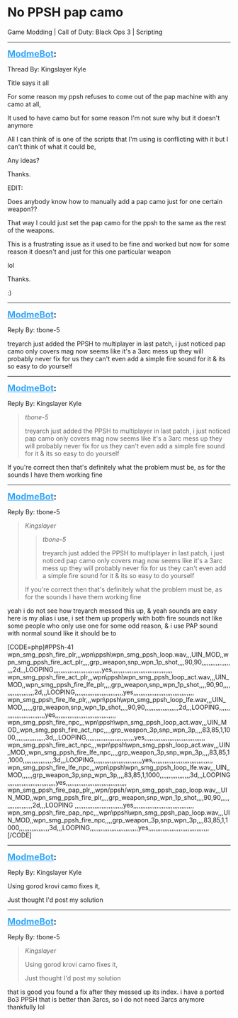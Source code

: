 # No PPSH pap camo
Game Modding | Call of Duty: Black Ops 3 | Scripting

---
<strong style="font-size: 1.4em;"><span style="text-decoration: underline;text-decoration-color: #34a7f9;"><span style="color:#34a7f9;">ModmeBot</span></span>:</strong>

<p>Thread By: Kingslayer Kyle<br /><p style="text-align:left;">Title says it all</p><p style="text-align:left;"></p><p style="text-align:left;">For some reason my ppsh refuses to come out of the pap machine with any camo at all,</p><p style="text-align:left;"></p><p style="text-align:left;">It used to have camo but for some reason I&#39;m not sure why but it doesn&#39;t anymore</p><p style="text-align:left;"></p><p style="text-align:left;">All I can think of is one of the scripts that I&#39;m using is conflicting with it but I can&#39;t think of what it could be,</p><p style="text-align:left;"></p><p style="text-align:left;">Any ideas?</p><p style="text-align:left;"></p><p style="text-align:left;">Thanks.</p><p style="text-align:left;"></p><p style="text-align:left;">EDIT:</p><p style="text-align:left;"></p><p style="text-align:left;">Does anybody know how to manually add a pap camo just for one certain weapon??</p><p style="text-align:left;"></p><p style="text-align:left;">That way I could just set the pap camo for the ppsh to the same as the rest of the weapons.</p><p style="text-align:left;"></p><p style="text-align:left;">This is a frustrating issue as it used to be fine and worked but now for some reason it doesn&#39;t and just for this one particular weapon</p><p style="text-align:left;"></p><p style="text-align:left;">lol</p><p style="text-align:left;"></p><p style="text-align:left;">Thanks.</p><p style="text-align:left;"></p><p style="text-align:left;">:)</p></p>

---
<strong style="font-size: 1.4em;"><span style="text-decoration: underline;text-decoration-color: #34a7f9;"><span style="color:#34a7f9;">ModmeBot</span></span>:</strong>

<p>Reply By: tbone-5<br /><p style="text-align:left;">treyarch just added the PPSH to multiplayer in last patch, i just noticed pap camo only covers mag now seems like it&#39;s a 3arc mess up they will probably never fix for us they can&#39;t even add a simple fire sound for it &amp; its so easy to do yourself</p></p>

---
<strong style="font-size: 1.4em;"><span style="text-decoration: underline;text-decoration-color: #34a7f9;"><span style="color:#34a7f9;">ModmeBot</span></span>:</strong>

<p>Reply By: Kingslayer Kyle<br /><blockquote><em>tbone-5</em><p style="text-align:left;">treyarch just added the PPSH to multiplayer in last patch, i just noticed pap camo only covers mag now seems like it&#39;s a 3arc mess up they will probably never fix for us they can&#39;t even add a simple fire sound for it &amp; its so easy to do yourself</p></blockquote><p style="text-align:left;"></p><p style="text-align:left;">If you&#39;re correct then that&#39;s definitely what the problem must be, as for the sounds I have them working fine</p></p>

---
<strong style="font-size: 1.4em;"><span style="text-decoration: underline;text-decoration-color: #34a7f9;"><span style="color:#34a7f9;">ModmeBot</span></span>:</strong>

<p>Reply By: tbone-5<br /><blockquote><em>Kingslayer</em><blockquote><em>tbone-5</em><p style="text-align:left;">treyarch just added the PPSH to multiplayer in last patch, i just noticed pap camo only covers mag now seems like it&#39;s a 3arc mess up they will probably never fix for us they can&#39;t even add a simple fire sound for it &amp; its so easy to do yourself</p></blockquote><p style="text-align:left;"></p><p style="text-align:left;">If you&#39;re correct then that&#39;s definitely what the problem must be, as for the sounds I have them working fine</p></blockquote><p style="text-align:left;">yeah i do not see how treyarch messed this up, &amp; yeah sounds are easy here is my alias i use, i set them up properly with both fire sounds not like some people who only use one for some odd reason, &amp; i use PAP sound with normal sound like it should be to</p>[CODE=php]#PPSh-41<br />wpn_smg_ppsh_fire_plr,,,wpn\ppsh\wpn_smg_ppsh_loop.wav,,,UIN_MOD,,wpn_smg_ppsh_fire_act_plr,,,,grp_weapon,snp_wpn_1p_shot,,,,90,90,,,,,,,,,,,,,,,,,,,2d,,,LOOPING,,,,,,,,,,,,,,,,,,,,,,,,,,,yes,,,,,,,,,,,,,,,,,,,,,,,,,,,,,,,,,,<br />wpn_smg_ppsh_fire_act_plr,,,wpn\ppsh\wpn_smg_ppsh_loop_act.wav,,,UIN_MOD,,wpn_smg_ppsh_fire_lfe_plr,,,,grp_weapon,snp_wpn_1p_shot,,,,90,90,,,,,,,,,,,,,,,,,,,2d,,,LOOPING,,,,,,,,,,,,,,,,,,,,,,,,,,,yes,,,,,,,,,,,,,,,,,,,,,,,,,,,,,,,,,,<br />wpn_smg_ppsh_fire_lfe_plr,,,wpn\ppsh\wpn_smg_ppsh_loop_lfe.wav,,,UIN_MOD,,,,,,grp_weapon,snp_wpn_1p_shot,,,,90,90,,,,,,,,,,,,,,,,,,,2d,,,LOOPING,,,,,,,,,,,,,,,,,,,,,,,,,,,yes,,,,,,,,,,,,,,,,,,,,,,,,,,,,,,,,,,<br />wpn_smg_ppsh_fire_npc,,,wpn\ppsh\wpn_smg_ppsh_loop_act.wav,,,UIN_MOD,,wpn_smg_ppsh_fire_act_npc,,,,grp_weapon_3p,snp_wpn_3p,,,,83,85,1,1000,,,,,,,,,,,,,,,,,3d,,,LOOPING,,,,,,,,,,,,,,,,,,,,,,,,,,,yes,,,,,,,,,,,,,,,,,,,,,,,,,,,,,,,,,,<br />wpn_smg_ppsh_fire_act_npc,,,wpn\ppsh\wpn_smg_ppsh_loop_act.wav,,,UIN_MOD,,wpn_smg_ppsh_fire_lfe_npc,,,,grp_weapon_3p,snp_wpn_3p,,,,83,85,1,1000,,,,,,,,,,,,,,,,,3d,,,LOOPING,,,,,,,,,,,,,,,,,,,,,,,,,,,yes,,,,,,,,,,,,,,,,,,,,,,,,,,,,,,,,,,<br />wpn_smg_ppsh_fire_lfe_npc,,,wpn\ppsh\wpn_smg_ppsh_loop_lfe.wav,,,UIN_MOD,,,,,,grp_weapon_3p,snp_wpn_3p,,,,83,85,1,1000,,,,,,,,,,,,,,,,,3d,,,LOOPING,,,,,,,,,,,,,,,,,,,,,,,,,,,yes,,,,,,,,,,,,,,,,,,,,,,,,,,,,,,,,,,<br />wpn_smg_ppsh_fire_pap_plr,,,wpn/ppsh/wpn_smg_ppsh_pap_loop.wav,,,UIN_MOD,,wpn_smg_ppsh_fire_plr,,,,grp_weapon,snp_wpn_1p_shot,,,,90,90,,,,,,,,,,,,,,,,,,,2d,,,LOOPING ,,,,,,,,,,,,,,,,,,,,,,,,,,,yes,,,,,,,,,,,,,,,,,,,,,,,,,,,,,,,,,,<br />wpn_smg_ppsh_fire_pap_npc,,,wpn\ppsh\wpn_smg_ppsh_pap_loop.wav,,,UIN_MOD,,wpn_smg_ppsh_fire_npc,,,,grp_weapon_3p,snp_wpn_3p,,,,83,85,1,1000,,,,,,,,,,,,,,,,,3d,,,LOOPING,,,,,,,,,,,,,,,,,,,,,,,,,,,yes,,,,,,,,,,,,,,,,,,,,,,,,,,,,,,,,,,<br />[/CODE]</p>

---
<strong style="font-size: 1.4em;"><span style="text-decoration: underline;text-decoration-color: #34a7f9;"><span style="color:#34a7f9;">ModmeBot</span></span>:</strong>

<p>Reply By: Kingslayer Kyle<br /><p style="text-align:left;">Using gorod krovi camo fixes it,</p><p style="text-align:left;"></p><p style="text-align:left;">Just thought I&#39;d post my solution</p></p>

---
<strong style="font-size: 1.4em;"><span style="text-decoration: underline;text-decoration-color: #34a7f9;"><span style="color:#34a7f9;">ModmeBot</span></span>:</strong>

<p>Reply By: tbone-5<br /><blockquote><em>Kingslayer</em><p style="text-align:left;">Using gorod krovi camo fixes it,</p><p style="text-align:left;"></p><p style="text-align:left;">Just thought I&#39;d post my solution</p></blockquote><p style="text-align:left;">that is good you found a fix after they messed up its index. i have a ported Bo3 PPSH that is better than 3arcs, so i do not need 3arcs anymore thankfully lol</p></p>
